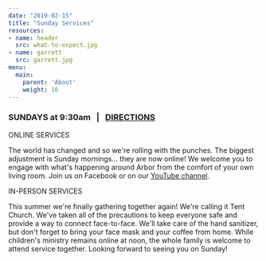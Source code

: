```yaml
---
date: "2019-02-15"
title: "Sunday Services"
resources:
- name: header
  src: what-to-expect.jpg
- name: garrett
  src: garrett.jpg
menu:
  main:
    parent: 'About'
    weight: 10
---
```


<h3>
  SUNDAYS at 9:30am
  &nbsp; | &nbsp;
  <a href="https://www.google.com/maps?ll=47.823842,-122.137331&z=16&t=m&hl=en-US&gl=US&mapclient=embed&q=19126+WA-9+Snohomish,+WA+98296">DIRECTIONS</a>
</h3>

</h3>
ONLINE SERVICES
</h3>

The world has changed and so we're rolling with the punches. The biggest adjustment is Sunday mornings... they are now online! We welcome you to engage with what's happening around Arbor from the comfort of your own living room. Join us on Facebook or on our
  <a href="https://www.youtube.com/channel/UCRe_QiHhuGwlIY43ECFopNQ ">YouTube channel</a>.

</h3>
IN-PERSON SERVICES
</h3>

This summer we're finally gathering together again! We're calling it Tent Church. We've taken all of the precautions to keep everyone safe and provide a way to connect face-to-face. We'll take care of the hand sanitizer, but don't forget to bring your face mask and your coffee from home. While children's ministry remains online at noon, the whole family is welcome to attend service together. Looking forward to seeing you on Sunday!



